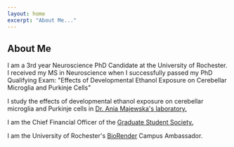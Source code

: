 ```yaml
---
layout: home
excerpt: "About Me..."
---
```



## About Me

I am a 3rd year Neuroscience PhD Candidate at the University of Rochester. I received my MS in Neuroscience when I successfully passed my PhD Qualifying Exam: "Effects of Developmental Ethanol Exposure on Cerebellar Microglia and Purkinje Cells"

I study the effects of developmental ethanol exposure on cerebellar microglia and Purkinje cells in [Dr. Ania Majewska's laboratory.](https://www.urmc.rochester.edu/labs/majewska.aspx)  

I am the Chief Financial Officer of the [Graduate Student Society.](https://www.urmc.rochester.edu/education/graduate/current-students/graduate-student-society.aspx)

I am the University of Rochester's [BioRender](https://biorender.com/) Campus Ambassador. 

  
